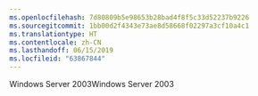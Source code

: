 ```yaml
---
ms.openlocfilehash: 7d80809b5e98653b28bad4f8f5c33d52237b9226
ms.sourcegitcommit: 1bb00d2f4343e73ae8d58668f02297a3cf10a4c1
ms.translationtype: HT
ms.contentlocale: zh-CN
ms.lasthandoff: 06/15/2019
ms.locfileid: "63867844"
---
```

<span data-ttu-id="17816-101">Windows Server 2003</span><span class="sxs-lookup"><span data-stu-id="17816-101">Windows Server 2003</span></span>